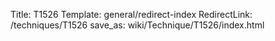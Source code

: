 Title: T1526
Template: general/redirect-index
RedirectLink: /techniques/T1526
save_as: wiki/Technique/T1526/index.html